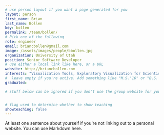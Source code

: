 ```yaml
---
# use person layout if you want a page generated for you
layout: person
first_name: Brian
last_name: Bollen
key: bollen
permalink: /team/bollen/
# Pick one of the following
role: engineer
email: briancbollen@gmail.com
image: /assets/images/people/bbollen.jpg
organization: University of Utah
position: Senior Software Developer
# use either a local link like here, or a URL
website: http://briancbollen.com
interests: "Visualization Tools, Exploratory Visualization for Scientists, Topological Data Analysis"
#  leave empty if you're active. Add something like "M.S.'16" or "B.S.'17" if you got a degree while at VDL. Add "N" if you left VDS before you got a degree.
graduated: 

# stuff below can be ignored if you don't use the group website for your private website


# flag used to determine whether to show teaching
showteaching: false
---
```

At least one sentence about yourself if you're not linking out to a personal website. You can use Markdown here. 
